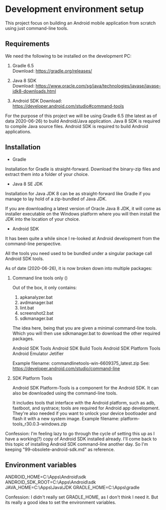 # Development environment setup

This project focus on building an Android mobile application from scratch using just command-line tools.

## Requirements

We need the following to be installed on the development PC:

1.  Gradle 6.5      
    Download: https://gradle.org/releases/

2.  Java 8 SDK      
    Download: https://www.oracle.com/sg/java/technologies/javase/javase-jdk8-downloads.html

3.  Android SDK
    Download: https://developer.android.com/studio#command-tools


For the purpose of this project we will be using Gradle 6.5 (the latest as of data 2020-06-26) to build Android/Java application.
Java 8 SDK is required to compile Java source files.
Android SDK is required to build Android applications.

## Installation

* Gradle

Installation for Gradle is straight-forward.
Download the binary-zip files and extract them into a folder of your choice.

* Java 8 SE JDK 

Installation for Java JDK 8 can be as straight-forward like Gradle if
you manage to lay hold of a zip-bundled of Java JDK.

If you are downloading a latest version of Oracle Java 8 JDK, 
it will come as installer executable on the Windows platform where
you will then install the JDK into the location of your choice.

* Android SDK

It has been quite a while since I re-looked at Android development from the command-line perspective.

All the tools you need used to be bundled under a singular package call Android SDK tools.

As of date (2020-06-26), it is now broken down into multiple packages:

1.  Command line tools only ()

    Out of the box, it only contains:

    1.  apkanalyzer.bat
    2.  avdmanager.bat
    3.  lint.bat
    4.  screenshot2.bat
    5.  sdkmanager.bat

    The idea here, being that you are given a minimal command-line tools.
    Which you will then use sdkmanager.bat to download the other required packages.

    Android SDK Tools
    Android SDK Build Tools
    Android SDK Platform Tools
    Android Emulator
    Jetifier

    Example filename: commandlinetools-win-6609375_latest.zip
    See: https://developer.android.com/studio/command-line


2.  SDK Platform Tools

    Android SDK Platform-Tools is a component for the Android SDK.
    It can also be downloaded using the command-line tools.

    It includes tools that interface with the Android platform, such as adb, fastboot, and systrace; tools are required for Android app development.
    They're also needed if you want to unlock your device bootloader and flash it with a new system image.
    Example filename: platform-tools_r30.0.3-windows.zip


Confession: I'm feeling lazy to go through the cycle of setting this up as I
            have a working(?) copy of Android SDK installed already.
            I'll come back to this topic of installing Android SDK command-line another day.
            So I'm keeping "99-obsolete-android-sdk.md" as reference.


## Environment variables

ANDROID_HOME=C:\Apps\Android\sdk
ANDROID_SDK_ROOT=C:\Apps\Android\sdk
JAVA_HOME=C:\Apps\Java\JDK
GRADLE_HOME=C:\Apps\gradle

Confession: I didn't really set GRADLE_HOME, as I don't think I need it. 
            But its really a good idea to set the environment variables.
